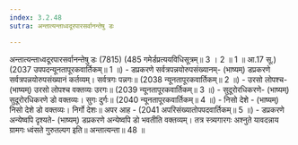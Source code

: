 ```yaml
---
index: 3.2.48
sutra: अन्तात्यन्ताध्वदूरपारसर्वानन्तेषु डः

---
```

अन्तात्यन्ताध्वदूरपारसर्वानन्तेषु डः (7815) (485 गमेर्डप्रत्ययविधिसूत्रम्॥ 3 । 2 ॥ 1 ॥ आ.17 सू.) (2037 उपपदन्यूनतापूरकवार्तिकम्॥ 1 ॥) - डप्रकरणे सर्वत्रपन्नयोरुपसंख्यानम्- (भाष्यम्) डप्रकरणे सर्वत्रपन्नयोरुपसंख्यानं कर्तव्यम्। सर्वत्रगः पन्नगः॥ (2038 न्यूनतापूरकवार्तिकम्॥ 2 ॥) - उरसो लोपश्च- (भाष्यम्) उरसो लोपश्च वक्तव्यः उरगः॥ (2039 न्यूनतापूरकवार्तिकम्॥ 3 ॥) - सुदूरोरधिकरणे- (भाष्यम्) सुदूरोरधिकरणे डो वक्तव्यः। सुगः दुर्गः॥ (2040 न्यूनतापूरकवार्तिकम्॥ 4 ॥) - निसो देशे - (भाष्यम्) निसो देशे डो वक्तव्यः। निर्गो देशः॥ अपर आह -  (2041 अपरिसंख्यातोपपदवार्तिकम्॥ 5 ॥) - डप्रकरणे अन्येष्वपि दृश्यते- (भाष्यम्) डप्रकरणे अन्येष्वपि डो भवतीति वक्तव्यम्। तत्र स्त्र्यगारगः अश्नुते यावदन्नाय ग्रामगः ध्वंसते गुरुतल्पग इति॥ अन्तात्यन्ता॥ 48 ॥